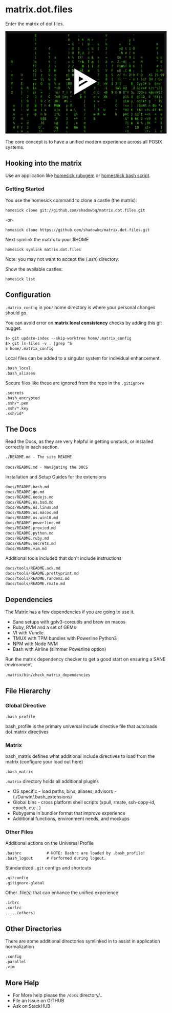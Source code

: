 # matrix.dot.files

Enter the matrix of dot files. 

[![asciicast](docs/meta/matrix_asciinema.png)](https://asciinema.org/a/9scvu667GH2hCvO1aAlPl1cww?autoplay=1)

The core concept is to have a unified modern experience across all POSIX systems.

## Hooking into the matrix

Use an application like [homesick rubygem](https://github.com/technicalpickles/homesick) or [homeshick bash script](https://github.com/andsens/homeshick).

### Getting Started

You use the homesick command to clone a castle (the matrix):

```shell
homesick clone git://github.com/shadowbq/matrix.dot.files.git
```

-or-

```shell
homesick clone https://github.com/shadowbq/matrix.dot.files.git
```

Next symlink the matrix to your $HOME

```shell
homesick symlink matrix.dot.files
```

Note: you may not want to accept the (.ssh) directory.

Show the available castles:

```shell
homesick list
```

## Configuration

`.matrix_config` in your home directory is where your personal changes should go.

You can avoid error on **matrix local consistency** checks by adding this git nugget.

```shell
$> git update-index --skip-worktree home/.matrix_config
$> git ls-files -v . |grep ^S
S home/.matrix_config
```

Local files can be added to a singular system for individual enhancement.

```shell
.bash_local
.bash_aliases
```

Secure files like these are ignored from the repo in the `.gitignore`

```shell
.secrets
.bash_encrypted
.ssh/*.pem
.ssh/*.key
.ssh/id*
```

## The Docs

Read the Docs, as they are very helpful in getting unstuck, or installed correctly in each section.

```
./README.md - The site README

docs/README.md - Navigating the DOCS
```

Installation and Setup Guides for the extensions

```
docs/README.bash.md
docs/README.go.md
docs/README.nodejs.md
docs/README.os.bsd.md
docs/README.os.linux.md
docs/README.os.macos.md
docs/README.os.win10.md
docs/README.powerline.md
docs/README.proxied.md
docs/README.python.md
docs/README.ruby.md
docs/README.secrets.md
docs/README.vim.md
```

Additional tools included that don't include instructions

```
docs/tools/README.ack.md
docs/tools/README.prettyprint.md
docs/tools/README.randomz.md
docs/tools/README.rmate.md
```

## Dependencies

The Matrix has a few dependencies if you are going to use it.

* Sane setups with gplv3-coreutils and brew on macos
* Ruby, RVM and a set of GEMs
* VI with Vundle
* TMUX with TPM bundles with Powerline Python3
* NPM with Node NVM
* Bash with Airline (slimmer Powerline option)

Run the matrix dependency checker to get a good start on ensuring a SANE environment

`.matrix/bin/check_matrix_dependencies`

## File Hierarchy

### Global Directive

```shell
.bash_profile
```

bash_profile is the primary universal include directive file that autoloads dot.matrix directives 

### Matrix

bash_matrix defines what additional include directives to load from the matrix (configure your load out here)

```shell
.bash_matrix
```

`.matrix` directory holds all additional plugins 

* OS specific - load paths, bins, aliases, advisors
              - (./Darwin/.bash_extensions)
* Global bins - cross platform shell scripts (xpull, rmate, ssh-copy-id, epoch, etc.. )
* Rubygems in bundler format that improve experience
* Additional functions, environment needs, and mockups


### Other Files

Additional actions on the Universal Profile

```shell
.bashrc           # NOTE: Bashrc are loaded by .bash_profile!
.bash_logout      # Performed during logout.
```


Standardized `.git` configs and shortcuts

```shell
.gitconfig
.gitignore-global
```

Other .file(s) that can enhance the unified experience

```shell
.irbrc
.curlrc
.....(others)
```

## Other Directories

There are some additional directories symlinked in to assist in application normalization

```
.config
.parallel
.vim
```

## More Help

* For More help please the `/docs` directory/..
* File an Issue on GITHUB
* Ask on StackHUB
